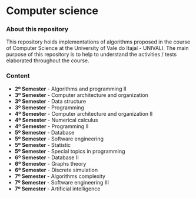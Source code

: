 ﻿# Computer science

### About this repository

This repository holds implementations of algorithms proposed in the course of
Computer Science at the University of Vale do Itajaí - UNIVALI. The main purpose 
of this repository is to help to understand the activities / tests
elaborated throughout the course.

### Content

- **2º Semester** - Algorithms and programming II
- **3º Semester** - Computer architecture and organization
- **3º Semester** - Data structure
- **3º Semester** - Programming
- **4º Semester** - Computer architecture and organization II
- **4º Semester** - Numerical calculus
- **4º Semester** - Programming II
- **5º Semester** - Database
- **5º Semester** - Software engineering
- **5º Semester** - Statistic
- **5º Semester** - Special topics in programming
- **6º Semester** - Database II
- **6º Semester** - Graphs theory
- **6º Semester** - Discrete simulation
- **7º Semester** - Algorithms complexity
- **7º Semester** - Software engineering III
- **7º Semester** - Artificial intelligence
